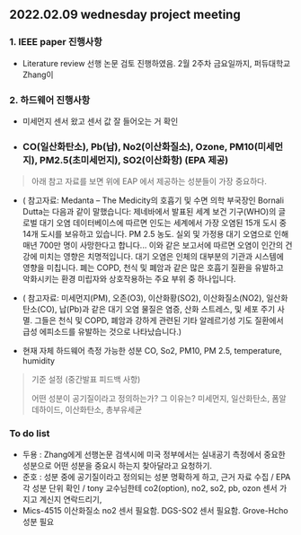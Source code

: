 
## 2022.02.09 wednesday project meeting 
 
 
### 1. IEEE paper 진행사항 

- Literature review 선행 논문 검토 진행하였음. 2월 2주차 금요일까지, 퍼듀대학교 Zhang이 

### 2. 하드웨어 진행사항 

- 미세먼지 센서 왔고 센서 값 잘 들어오는 거 확인 
- ### CO(일산화탄소), Pb(납), No2(이산화질소), Ozone, PM10(미세먼지), PM2.5(초미세먼지), SO2(이산화항)  (EPA 제공) 
> 아래 참고 자료를 보면 위에 EAP 에서 제공하는 성분들이 가장 중요하다. 

- ( 참고자료: Medanta – The Medicity의 호흡기 및 수면 의학 부국장인 Bornali Dutta는 다음과 같이 말했습니다: 제네바에서 발표된 세계 보건 기구(WHO)의 글로벌 대기 오염 데이터베이스에 따르면 인도는 세계에서 가장 오염된 15개 도시 중 14개 도시를 보유하고 있습니다. PM 2.5 농도. 실외 및 가정용 대기 오염으로 인해 매년 700만 명이 사망한다고 합니다... 이와 같은 보고서에 따르면 오염이 인간의 건강에 미치는 영향은 치명적입니다. 대기 오염은 인체의 대부분의 기관과 시스템에 영향을 미칩니다. 폐는 COPD, 천식 및 폐암과 같은 많은 호흡기 질환을 유발하고 악화시키는 환경 미립자와 상호작용하는 주요 부위 중 하나입니다.

- ( 참고자료: 미세먼지(PM), 오존(O3), 이산화황(SO2), 이산화질소(NO2), 일산화탄소(CO), 납(Pb)과 같은 대기 오염 물질은 염증, 산화 스트레스, 및 세포 주기 사멸. 그들은 천식 및 COPD, 폐암과 강하게 관련된 기타 알레르기성 기도 질환에서 급성 에피소드를 유발하는 것으로 나타났습니다.)


- 현재 자체 하드웨어 측정 가능한 성분 CO, So2, PM10, PM 2.5, temperature, humidity


> 기준 설정 (중간발표 피드백 사항) 
>
> 어떤 성분이 공기질이라고 정의하는가? 그 이유는? 
> 미세먼지, 일산화탄소, 폼알데하이드, 이산화탄소, 총부유세균 



### To do list
- 두용 : Zhang에게 선행논문 검색시에 미국 정부에서는 실내공기 측정에서 중요한 성분으로 어떤 성분을 중요시 하는지 찾아달라고 요청하기. 
- 준호 : 성분 중에 공기질이라고 정의되는 성분 명확하게 하고, 근거 자료 수집 / EPA  각 성분 단위 확인 / tony 교수님한테  co2(option), no2, so2, pb, ozon 센서 가지고 계신지 연락드리기,  
- Mics-4515 이산화질소 no2 센서 필요함. DGS-SO2 센서 필요함. Grove-Hcho 성분 필요 
